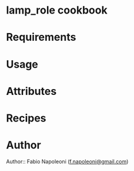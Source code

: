 # lamp_role cookbook

# Requirements

# Usage

# Attributes

# Recipes

# Author

Author:: Fabio Napoleoni (<f.napoleoni@gmail.com>)
